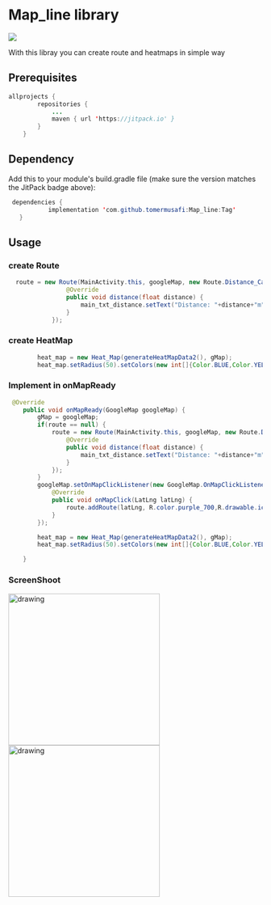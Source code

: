 # Map_line library
[![](https://jitpack.io/v/tomermusafi/Map_line.svg)](https://jitpack.io/#tomermusafi/Map_line)

 With this libray you can create route and heatmaps in simple way

## Prerequisites
```java
allprojects {
		repositories {
			...
			maven { url 'https://jitpack.io' }
		}
	}
```

## Dependency
Add this to your module's build.gradle file (make sure the version matches the JitPack badge above):
 ```java
  dependencies {
	        implementation 'com.github.tomermusafi:Map_line:Tag'
	}
```

## Usage
### create Route
```java
  route = new Route(MainActivity.this, googleMap, new Route.Distance_CallBack() {
                @Override
                public void distance(float distance) {
                    main_txt_distance.setText("Distance: "+distance+"m");
                }
            });
```
### create HeatMap
```java
        heat_map = new Heat_Map(generateHeatMapData2(), gMap);
        heat_map.setRadius(50).setColors(new int[]{Color.BLUE,Color.YELLOW, Color.parseColor("#FF0000")}, new float[]{0.2f,0.6f, 1f}).show();
```
### Implement in onMapReady
```java
 @Override
    public void onMapReady(GoogleMap googleMap) {
        gMap = googleMap;
        if(route == null) {
            route = new Route(MainActivity.this, googleMap, new Route.Distance_CallBack() {
                @Override
                public void distance(float distance) {
                    main_txt_distance.setText("Distance: "+distance+"m");
                }
            });
        }
        googleMap.setOnMapClickListener(new GoogleMap.OnMapClickListener() {
            @Override
            public void onMapClick(LatLng latLng) {
                route.addRoute(latLng, R.color.purple_700,R.drawable.ic_baseline_brightness_1_24,R.drawable.walk_person );
            }
        });

        heat_map = new Heat_Map(generateHeatMapData2(), gMap);
        heat_map.setRadius(50).setColors(new int[]{Color.BLUE,Color.YELLOW, Color.parseColor("#FF0000")}, new float[]{0.2f,0.6f, 1f}).show();

    }
```

### ScreenShoot
<img src="https://drive.google.com/uc?export=view&id=1TkjEVocZaA9J-RtG_5S_oPmbj5ERTC5v" alt="drawing" width="300"/>

<img src="https://drive.google.com/uc?export=view&id=14OfeOTYNubJgI3D_nzzZi4gA32knSnp4" alt="drawing" width="300"/>



